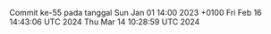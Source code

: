 Commit ke-55 pada tanggal Sun Jan 01 14:00 2023 +0100
Fri Feb 16 14:43:06 UTC 2024
Thu Mar 14 10:28:59 UTC 2024
